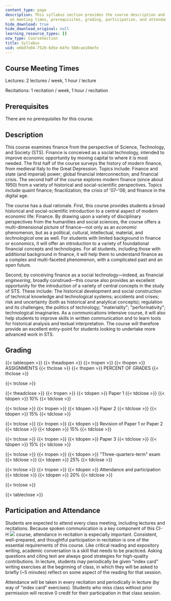 ```yaml
---
content_type: page
description: This syllabus section provides the course description and information
  on meeting times, prerequisites, grading, participation, and attendance.
hide_download: true
hide_download_original: null
learning_resource_types: []
ocw_type: CourseSection
title: Syllabus
uid: e6bd7e04-7520-6d5e-64fe-580cae104efe
---
```


Course Meeting Times
--------------------

Lectures: 2 lectures / week, 1 hour / lecture

Recitations: 1 recitation / week, 1 hour / recitation

Prerequisites
-------------

There are no prerequisites for this course.

Description
-----------

This course examines finance from the perspective of Science, Technology, and Society (STS). Finance is conceived as a social technology, intended to improve economic opportunity by moving capital to where it is most needed. The first half of the course surveys the history of modern finance, from medieval Italy to the Great Depression. Topics include: Finance and state (and imperial) power; global financial interconnection; and financial crisis. The second half of the course explores modern finance (since about 1950) from a variety of historical and social-scientific perspectives. Topics include quaint finance; finacilization; the crisis of '07–'08; and finance in the digital age.

The course has a dual rationale. First, this course provides students a broad historical and social-scientific introduction to a central aspect of modern economic life: Finance. By drawing upon a variety of disciplinary perspectives from the humanities and social sciences, the course offers a multi-dimensional picture of finance—not only as an _economic_ phenomenon, but as a political, cultural, intellectual, material, and _technological_ one as well. For students with limited background in finance or economics, it will offer an introduction to a variety of foundational financial concepts and technologies. For all students, including those with additional background in finance, it will help them to understand finance as a complex and multi-faceted phenomenon, with a complicated past and an open future.

Second, by conceiving finance as a social technology—indeed, as financial _engineering_, broadly construed—this course also provides an excellent opportunity for the introduction of a variety of central concepts in the study of STS. These include: The historical development and social construction of technical knowledge and technological systems; accidents and crises; risk and uncertainty (both as historical and analytical concepts); regulation and its challenges; the politics of technology; "materiality"; "performativity"; technological imaginaries. As a communications intensive course, it will also help students to improve skills in written communication and to learn tools for historical analysis and textual interpretation. The course will therefore provide an excellent entry-point for students looking to undertake more advanced work in STS.

Grading
-------

{{< tableopen >}}
{{< theadopen >}}
{{< tropen >}}
{{< thopen >}}
ASSIGNMENTS
{{< thclose >}}
{{< thopen >}}
PERCENT OF GRADES
{{< thclose >}}

{{< trclose >}}

{{< theadclose >}}
{{< tropen >}}
{{< tdopen >}}
Paper 1
{{< tdclose >}}
{{< tdopen >}}
10%
{{< tdclose >}}

{{< trclose >}}
{{< tropen >}}
{{< tdopen >}}
Paper 2
{{< tdclose >}}
{{< tdopen >}}
15%
{{< tdclose >}}

{{< trclose >}}
{{< tropen >}}
{{< tdopen >}}
Revision of Paper 1 or Paper 2
{{< tdclose >}}
{{< tdopen >}}
15%
{{< tdclose >}}

{{< trclose >}}
{{< tropen >}}
{{< tdopen >}}
Paper 3
{{< tdclose >}}
{{< tdopen >}}
15%
{{< tdclose >}}

{{< trclose >}}
{{< tropen >}}
{{< tdopen >}}
"Three-quarters-term" exam
{{< tdclose >}}
{{< tdopen >}}
25%
{{< tdclose >}}

{{< trclose >}}
{{< tropen >}}
{{< tdopen >}}
Attendance and participation
{{< tdclose >}}
{{< tdopen >}}
20%
{{< tdclose >}}

{{< trclose >}}

{{< tableclose >}}

Participation and Attendance
----------------------------

Students are expected to attend every class meeting, including lectures and recitations. Because spoken communication is a key component of this CI-H ![](/images/educator/icon-question-cih.png) course, attendance in recitation is especially important. Consistent, well-prepared, and thoughtful participation in recitation is one of the essential requirements of this course. Like critical reading and expository writing, academic conversation is a skill that needs to be practiced. Asking questions and citing text are always good strategies for high-quality contributions. In lecture, students may periodically be given "index card" writing exercises at the beginning of class, in which they will be asked to briefly (~5 minutes) reflect on some aspect of the reading for that session.

Attendance will be taken in every recitation and periodically in lecture (by way of "index card" exercises). Students who miss class without prior permission will receive 0 credit for their participation in that class session.